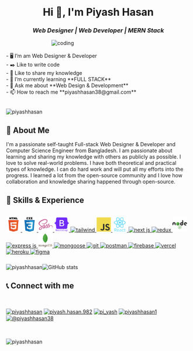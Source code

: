 <img
  src="https://i0.wp.com/taskbcn.com/wp-content/uploads/2018/09/1OF0xEMkWBv-69zvmNs6RDQ.gif?fit=1600%2C700&ssl=1"
  alt=""
/>
<h1 align="center"> Hi 👋, I'm Piyash Hasan </h1>
<h3 align="center"><i> Web Designer | Web Developer | MERN Stack </i></h3>
<img
  align="right"
  alt="coding"
  width="380"
  src="https://cdn.dribbble.com/users/1162077/screenshots/3848914/programmer.gif"
/>
<br />
<br />
- 🖥️ I’m am Web Designer & Developer <br />
- ✒️ Like to write code <br />
- 🎤 Like to share my knowledge <br />
- 🌱 I’m currently learning **FULL STACK** <br />
- 💬 Ask me about **Web Design & Development** <br />
- 📫 How to reach me **piyashhasan38@gmail.com** <br />
<br />
<p align="left" margin="10px">
  <img
    src="https://komarev.com/ghpvc/?username=piyashhasan&label=Profile%20views&color=0e75b6&style=flat"
    alt="piyashhasan"
  />
</p>

## 🚀 About Me
<p>
  I'm a passionate self-taught Full-stack Web Designer & Developer and Computer Science
  Engineer from Bangladesh. I am passionate about learning and sharing my
  knowledge with others as publicly as possible. I love to solve real-world
  problems. I have both theoretical and practical types of knowledge. I can do
  hard work and will put all my efforts into the progress. I learned a lot from
  the open-source community and I love how collaboration and knowledge sharing
  happened through open-source.
</p>

## 📢 Skills & Experience
</br>

  <a href="#" target="_blank" rel="noreferrer">
    <img
      src="https://raw.githubusercontent.com/devicons/devicon/master/icons/html5/html5-original-wordmark.svg"
      alt="html5"
      width="40"
      height="40"
    />
  </a>
  <a href="#" target="_blank" rel="noreferrer">
    <img
      src="https://raw.githubusercontent.com/devicons/devicon/master/icons/css3/css3-original-wordmark.svg"
      alt="css3"
      width="40"
      height="40"
    />
  </a>
  <a href="#" target="_blank" rel="noreferrer">
    <img
      src="https://raw.githubusercontent.com/devicons/devicon/master/icons/sass/sass-original.svg"
      alt="sass"
      width="40"
      height="40"
    />
  </a>
  <a href="#" target="_blank" rel="noreferrer">
    <img
      src="https://raw.githubusercontent.com/devicons/devicon/master/icons/bootstrap/bootstrap-plain-wordmark.svg"
      alt="bootstrap"
      width="40"
      height="40"
    />
  </a>
  <a href="#" target="_blank" rel="noreferrer">
    <img
      src="https://www.svgrepo.com/show/374118/tailwind.svg"
      alt="tailwind"
      width="40"
      height="40"
    />
  </a>
 <a href="#" target="_blank" rel="noreferrer">
    <img
      src="https://raw.githubusercontent.com/devicons/devicon/master/icons/javascript/javascript-original.svg"
      alt="javascript"
      width="40"
      height="40"
    />
  </a>
  <a href="#" target="_blank" rel="noreferrer">
    <img
      src="https://raw.githubusercontent.com/devicons/devicon/master/icons/react/react-original-wordmark.svg"
      alt="react"
      width="40"
      height="40"
    />
  </a>
  <a href="#" target="_blank" rel="noreferrer">
    <img
      src="https://www.svgrepo.com/show/354113/nextjs-icon.svg"
      alt="next js"
      width="40"
      height="40"
    />
  </a>
  <a href="#" target="_blank" rel="noreferrer">
    <img
      src="https://www.svgrepo.com/show/303557/redux-logo.svg"
      alt="redux"
      width="40"
      height="40"
    />
  </a>
  <a href="#" target="_blank" rel="noreferrer">
    <img
      src="https://raw.githubusercontent.com/devicons/devicon/master/icons/nodejs/nodejs-original-wordmark.svg"
      alt="nodejs"
      width="40"
      height="40"
    />
  </a>
<a href="#" target="_blank" rel="noreferrer">
    <img
      src="https://www.svgrepo.com/show/353724/express.svg"
      alt="express js"
      width="40"
      height="40"
    />
  </a>
  <a href="#" target="_blank" rel="noreferrer">
    <img
      src="https://raw.githubusercontent.com/devicons/devicon/master/icons/mongodb/mongodb-original-wordmark.svg"
      alt="mongodb"
      width="40"
      height="40"
    />
  </a>
  <a href="#" target="_blank" rel="noreferrer">
    <img
      src="https://cdn.worldvectorlogo.com/logos/mongoose-1.svg"
      alt="mongoose"
      width="40"
      height="40"
    />
  </a>
  <a href="#" target="_blank" rel="noreferrer">
    <img
      src="https://www.vectorlogo.zone/logos/git-scm/git-scm-icon.svg"
      alt="git"
      width="40"
      height="40"
    />
  </a>
  <a href="#" target="_blank" rel="noreferrer">
    <img
      src="https://www.vectorlogo.zone/logos/getpostman/getpostman-icon.svg"
      alt="postman"
      width="40"
      height="40"
    />
  </a>
  <a href="#" target="_blank" rel="noreferrer">
    <img
      src="https://www.vectorlogo.zone/logos/firebase/firebase-icon.svg"
      alt="firebase"
      width="40"
      height="40"
    />
  </a>
  <a href="#" target="_blank" rel="noreferrer">
    <img
      src="https://www.svgrepo.com/show/354512/vercel.svg"
      alt="vercel"
      width="40"
      height="40"
    />
  </a>
  <a href="#" target="_blank" rel="noreferrer">
    <img
      src="https://www.vectorlogo.zone/logos/heroku/heroku-icon.svg"
      alt="heroku"
      width="40"
      height="40"
    />
  </a>
  <a href="#" target="_blank" rel="noreferrer">
    <img
      src="https://www.vectorlogo.zone/logos/figma/figma-icon.svg"
      alt="figma"
      width="40"
      height="40"
    />
  </a>

<br />

<div style="margin-top: 25px; margin-bottom: 20px">
  <p>
    <img
      align="left"
      src="https://github-readme-stats.vercel.app/api/top-langs?username=piyashhasan&show_icons=true&locale=en&layout=compact&theme=codeSTACKr"
      alt="piyashhasan"
    />
  </p>
</div>


![GitHub stats](https://github-readme-stats.vercel.app/api?username=Piyashhasan&show_icons=true&theme=codeSTACKr)  

## 📞 Connect with me
</br>
<p align="left">
  <a href="https://linkedin.com/in/piyashhasan" target="blank"
    ><img
      align="center"
      src="https://raw.githubusercontent.com/rahuldkjain/github-profile-readme-generator/master/src/images/icons/Social/linked-in-alt.svg"
      alt="piyashhasan"
      height="30"
      width="40"
  /></a>
  <a href="https://fb.com/piyash.hasan.982" target="blank"
    ><img
      align="center"
      src="https://raw.githubusercontent.com/rahuldkjain/github-profile-readme-generator/master/src/images/icons/Social/facebook.svg"
      alt="piyash.hasan.982"
      height="30"
      width="40"
  /></a>
  <a href="https://instagram.com/pi_yash" target="blank"
    ><img
      align="center"
      src="https://raw.githubusercontent.com/rahuldkjain/github-profile-readme-generator/master/src/images/icons/Social/instagram.svg"
      alt="pi_yash"
      height="30"
      width="40"
  /></a>
  <a href="https://twitter.com/piyashhasan1" target="blank"
    ><img
      align="center"
      src="https://raw.githubusercontent.com/rahuldkjain/github-profile-readme-generator/master/src/images/icons/Social/twitter.svg"
      alt="piyashhasan1"
      height="30"
      width="40"
  /></a>
  <a href="https://medium.com/@piyashhasan38" target="blank"
    ><img
      align="center"
      src="https://raw.githubusercontent.com/rahuldkjain/github-profile-readme-generator/master/src/images/icons/Social/medium.svg"
      alt="@piyashhasan38"
      height="30"
      width="40"
  /></a>
</p>

<br />
<p>
  <img
    align="center"
    src="https://github-readme-streak-stats.herokuapp.com/?user=piyashhasan"
    alt="piyashhasan"
  />
</p>



